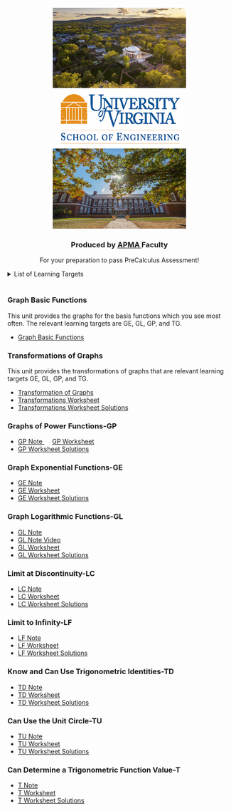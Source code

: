 <!-- PROJECT LOGO -->
<br />
<div align="center">
  <a href="https://github.com/MeiqinatUVA/Precalculus">
    <img src="images/logo2.jpeg" alt="Logo" width="300" height="180">
      <img src="images/logo.png" alt="Logo1" width="300" height="130">
      <img src="images/logo1.jpeg" alt="Logo2" width="300" height="180">
  </a>

  <h3 align="center">Produced by <a href="https://engineering.virginia.edu/offices-programs/applied-mathematics">APMA </a> Faculty</h3>

  <p align="center">
    For your preparation to pass PreCalculus Assessment!
    
  </p>
</div>



<!-- List of Learning Targets -->
<details>
 <summary>List of Learning Targets</summary>  
  <ol>
 <li><a href="#graph-basic-functions">Graph Basic Functions</a></li>
<li><a href="#transformations-of-graphs">Transformations of Graphs</a></li>
<li><a href="#graphs-of-power-functions-gp">Graphs of Power Functions (GP)</a></li>
<li><a href="#graph-exponential-functions-ge">Graph Exponential Functions (GE)</a></li>  
 <li><a href="#graph-logarithmic-functions-gl">Graph Logarithmic Functions (GL)</a></li>
 <li> <a href="#limit-at-discontinuity-lc">Limit at Discontinuity (LC)</a> </li> 
 <li><a href="#limit-to-infinity-lf">Limit at Infinity (LF)</a></li>
 <li><a href="#know-and-can-use-trigonometric-identities-td"> Know and Can Use Trigonometric Identities (TD)</a></li>
<li><a href="#can-use-the-unit-circle-tu">Can Use the Unit Circle (TU) </a></li>
<li><a href="#can-determine-a-trigonometric-function-value-t">Can Determine a Trigonometric Fucntion Value (T) </a></li>
  </ol>
</details>
 

<!-- Graph Basic Functions -->
### Graph Basic Functions
This unit provides the graphs for the basis functions which you see most often. The relevant learning targets are GE, GL, GP, and TG. 
* <a href="https://apmauva.github.io/PreCalculus-Preparation/notes/PreCalculus_Graphs of Basic Functions_Slides.pdf"> Graph Basic Functions </a>

<!-- Transformations of Graphs-->
### Transformations of Graphs
This unit provides the transformations of graphs that are relevant learning targets GE, GL, GP, and TG. 
* <a href="https://apmauva.github.io/PreCalculus-Preparation/notes/PreCalculus_Transformation of Graphs_Slides.pdf"> Transformation of Graphs </a>
* <a href="https://apmauva.github.io/PreCalculus-Preparation/worksheets/Worksheet_Transformations of graphs.pdf">Transformations Worksheet</a>
* <a href="https://apmauva.github.io/PreCalculus-Preparation/worksheets/Solutions_Worksheet_Transformations of graphs.pdf">Transformations Worksheet Solutions</a>


<!-- Graphs of Power Functions-->
###  Graphs of Power Functions-GP

* <a href="https://apmauva.github.io/PreCalculus-Preparation/notes/PreCalculus_Graph Power Functions_Slides.pdf"> GP Note </a>&emsp; <a href="https://apmauva.github.io/PreCalculus-Preparation/worksheets/Worksheet_GP.pdf">GP Worksheet</a>
* <a href="https://apmauva.github.io/PreCalculus-Preparation/worksheets/Solutions_Worksheet_Graphs of power functions.pdf">GP Worksheet Solutions</a>
<!-- Limit at Discontinuity (Learning Target LC) -->



<!-- Graph Exponential Functions (Learning Target GE) -->
### Graph Exponential Functions-GE
* <a href="https://apmauva.github.io/PreCalculus-Preparation/notes/PreCalculus_Graph-Exponential-Functions_Slides.pdf">GE Note</a>
* <a href="https://apmauva.github.io/PreCalculus-Preparation/worksheets/Worksheet_Graphs of exponential functions.pdf">GE Worksheet</a>
* <a href="https://apmauva.github.io/PreCalculus-Preparation/worksheets/Solutions_Worksheet_Graphs of exponential functions.pdf"> GE Worksheet Solutions </a>


<!-- Graph Logarithmic Functions (Learning Target GL) -->
### Graph Logarithmic Functions-GL
* <a href="https://apmauva.github.io/PreCalculus-Preparation/notes/PreCalculus_Graph-Logarithmic-Functions_Slides.pdf">GL Note</a>
*  [ GL Note Video](https://uva.hosted.panopto.com/Panopto/Pages/Viewer.aspx?id=4f00887b-3e70-4ea6-be84-afef011050fe)
* <a href="https://apmauva.github.io/PreCalculus-Preparation/worksheets/Worksheet_Graphs of logarithmic functions.pdf">GL Worksheet</a>
* <a href="https://apmauva.github.io/PreCalculus-Preparation/worksheets/Solutions_Worksheet_Graphs of logarithmic functions.pdf"> GL Worksheet Solutions </a>



### Limit at Discontinuity-LC
* <a href="https://apmauva.github.io/PreCalculus-Preparation/notes/PreCalculus_Limit at Discontinuity_Slides.pdf">LC Note</a>
* <a href="https://apmauva.github.io/PreCalculus-Preparation/worksheets/Worksheet_limit at discontinuity.pdf">LC Worksheet</a>
* <a href="https://apmauva.github.io/PreCalculus-Preparation/worksheets/Solutions_Worksheet_limit at discontinuity.pdf">LC Worksheet Solutions</a>

<!-- Limit at Infinity (Learning Target LF) -->
### Limit to Infinity-LF
* <a href="https://apmauva.github.io/PreCalculus-Preparation/notes/PreCalculus_Limit-to-Infinity_Slides.pdf">LF Note</a>
* <a href="https://apmauva.github.io/PreCalculus-Preparation/worksheets/Worksheet_limit to infinity.pdf">LF Worksheet</a>
* <a href="https://apmauva.github.io/PreCalculus-Preparation/worksheets/Solutions_Worksheet_limit to infinity.pdf">LF Worksheet Solutions</a>



<!-- Know and Can Use Trigonometric Identities (Learning Target TD) -->
###  Know and Can Use Trigonometric Identities-TD
* <a href="https://apmauva.github.io/PreCalculus-Preparation/notes/PreCalculusTD_Handouts.pdf">TD Note</a>
* <a href="https://apmauva.github.io/PreCalculus-Preparation/worksheets/Worksheet-TD.pdf">TD Worksheet</a>
* <a href="https://apmauva.github.io/PreCalculus-Preparation/worksheets/Worksheet-TD-Solutions.pdf">TD Worksheet Solutions</a>


<!--Can Use the Unit Circle (Learning Target TU) -->
###  Can Use the Unit Circle-TU
* <a href="https://apmauva.github.io/PreCalculus-Preparation/notes/PreCalculusTU_Handouts.pdf">TU Note</a>
* <a href="https://apmauva.github.io/PreCalculus-Preparation/worksheets/Worksheet-TU.pdf">TU Worksheet</a>
* <a href="https://apmauva.github.io/PreCalculus-Preparation/worksheets/Worksheet-TU-Solutions.pdf">TU Worksheet Solutions</a>


<!--Can Determine a Trigonometric Function Value (Learning Target T) -->
###  Can Determine a Trigonometric Function Value-T
* <a href="https://apmauva.github.io/PreCalculus-Preparation/notes/PreCalculusT_Handouts.pdf">T Note</a>
* <a href="https://apmauva.github.io/PreCalculus-Preparation/worksheets/Worksheet-T.pdf">T Worksheet</a>
* <a href="https://apmauva.github.io/PreCalculus-Preparation/worksheets/Worksheet-T-Solutions.pdf">T Worksheet Solutions</a>
